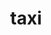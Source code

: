 ---
layout: travel&places
title: taxi
emoji: taxi
permalink: 🚕.html
image: assets/img/3moji/taxi.png
---